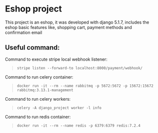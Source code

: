 # Eshop project

This project is an eshop, it was developed with django 5.1.7, includes the eshop basic features like, shopping cart, payment methods and confirmation email

## Useful command:
Command to execute stripe local webhook listener:
> `stripe listen --forward-to localhost:8000/payment/webhook/`

Command to run celery container:
> `docker run -it --rm --name rabbitmq -p 5672:5672 -p 15672:15672 rabbitmq:3.13.1-management`

Command to run celery workers:
> `celery -A django_project worker -l info`

Command to run redis container:
> `docker run -it --rm --name redis -p 6379:6379 redis:7.2.4`
